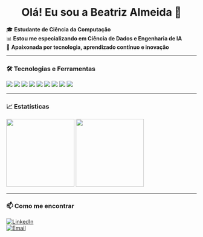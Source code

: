 <h1 align="center">Olá! Eu sou a Beatriz Almeida 👋</h1>

🎓 **Estudante de Ciência da Computação**  
📊 **Estou me especializando em Ciência de Dados e Engenharia de IA**  
🚀 **Apaixonada por tecnologia, aprendizado contínuo e inovação**  

---

### 🛠 Tecnologias e Ferramentas  
<p align="left">
  <img src="https://img.shields.io/badge/Python-3776AB?style=for-the-badge&logo=python&logoColor=white" />
  <img src="https://img.shields.io/badge/SQL-4479A1?style=for-the-badge&logo=postgresql&logoColor=white" />
  <img src="https://img.shields.io/badge/TensorFlow-FF6F00?style=for-the-badge&logo=tensorflow&logoColor=white" />
  <img src="https://img.shields.io/badge/PyTorch-EE4C2C?style=for-the-badge&logo=pytorch&logoColor=white" />
  <img src="https://img.shields.io/badge/Keras-D00000?style=for-the-badge&logo=keras&logoColor=white" />
  <img src="https://img.shields.io/badge/Git-F05032?style=for-the-badge&logo=git&logoColor=white" />
  <img src="https://img.shields.io/badge/Docker-2496ED?style=for-the-badge&logo=docker&logoColor=white" />
  <img src="https://img.shields.io/badge/NumPy-013243?style=for-the-badge&logo=numpy&logoColor=white" />
  <img src="https://img.shields.io/badge/Pandas-150458?style=for-the-badge&logo=pandas&logoColor=white" />
</p>

---

### 📈 Estatísticas  
<p align="left">
  <img height="180em" src="https://github-readme-stats.vercel.app/api?username=beatriz-almeida&show_icons=true&theme=dark&count_private=true&cache=3600"/>
  <img height="180em" src="https://github-readme-stats.vercel.app/api/top-langs/?username=beatriz-almeida&layout=compact&theme=dark"/>
</p>

---

### 📫 Como me encontrar  
[![LinkedIn](https://img.shields.io/badge/LinkedIn-0077B5?style=for-the-badge&logo=linkedin&logoColor=white)](https://www.linkedin.com/in/beatriz-almeida-fel/)  
[![Email](https://img.shields.io/badge/Email-D14836?style=for-the-badge&logo=gmail&logoColor=white)](mailto:beatrizalmeida.ufg@gmail.com)
